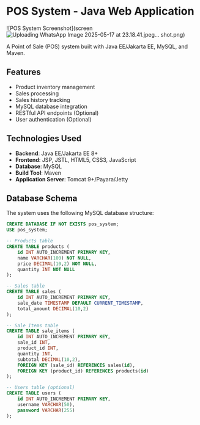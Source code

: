 # POS System - Java Web Application

![POS System Screenshot](screen![Uploading WhatsApp Image 2025-05-17 at 23.18.41.jpeg…]()
shot.png) 

A Point of Sale (POS) system built with Java EE/Jakarta EE, MySQL, and Maven.

## Features
- Product inventory management
- Sales processing
- Sales history tracking
- MySQL database integration
- RESTful API endpoints (Optional)
- User authentication (Optional)

## Technologies Used
- **Backend**: Java EE/Jakarta EE 8+
- **Frontend**: JSP, JSTL, HTML5, CSS3, JavaScript
- **Database**: MySQL
- **Build Tool**: Maven
- **Application Server**: Tomcat 9+/Payara/Jetty

## Database Schema
The system uses the following MySQL database structure:

```sql
CREATE DATABASE IF NOT EXISTS pos_system;
USE pos_system;

-- Products table
CREATE TABLE products (
    id INT AUTO_INCREMENT PRIMARY KEY,
    name VARCHAR(100) NOT NULL,
    price DECIMAL(10,2) NOT NULL,
    quantity INT NOT NULL
);

-- Sales table
CREATE TABLE sales (
    id INT AUTO_INCREMENT PRIMARY KEY,
    sale_date TIMESTAMP DEFAULT CURRENT_TIMESTAMP,
    total_amount DECIMAL(10,2)
);

-- Sale Items table
CREATE TABLE sale_items (
    id INT AUTO_INCREMENT PRIMARY KEY,
    sale_id INT,
    product_id INT,
    quantity INT,
    subtotal DECIMAL(10,2),
    FOREIGN KEY (sale_id) REFERENCES sales(id),
    FOREIGN KEY (product_id) REFERENCES products(id)
);

-- Users table (optional)
CREATE TABLE users (
    id INT AUTO_INCREMENT PRIMARY KEY,
    username VARCHAR(50),
    password VARCHAR(255)
);
